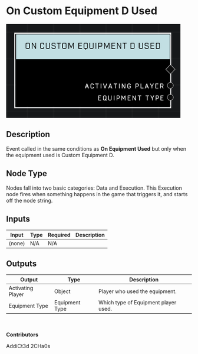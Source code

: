 # On Custom Equipment D Used
![](../../../.gitbook/assets/on-custom-equipment-d-used.png)
## Description
Event called in the same conditions as **On Equipment Used** but only when the equipment used is Custom Equipment D.

## Node Type
Nodes fall into two basic categories: Data and Execution. This Execution node fires when something happens in the game that triggers it, and starts off the node string.

## Inputs
| Input | Type | Required | Description |
|------------------|------------------|----------|--------------------------------------------------------------|
| (none) | N/A | N/A | |

## Outputs
| Output | Type | Description |
|------------------|------------------|--------------------------------------------------------------|
| Activating Player | Object | Player who used the equipment. |
| Equipment Type | Equipment Type | Which type of Equipment player used. |

\
\
**Contributors**

AddiCt3d 2CHa0s
